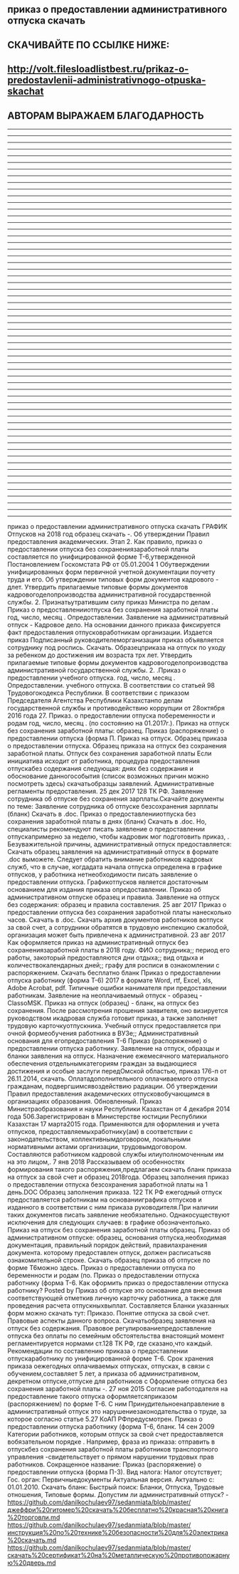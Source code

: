 приказ о предоставлении административного отпуска скачать
--------------------------------------------------
СКАЧИВАЙТЕ ПО ССЫЛКЕ НИЖЕ:
--------------------------------------------------
http://volt.filesloadlistbest.ru/prikaz-o-predostavlenii-administrativnogo-otpuska-skachat
--------------------------------------------------
АВТОРАМ ВЫРАЖАЕМ БЛАГОДАРНОСТЬ
--------------------------------------------------
--------------------------------------------------
--------------------------------------------------
--------------------------------------------------
--------------------------------------------------
--------------------------------------------------
--------------------------------------------------
--------------------------------------------------
--------------------------------------------------
--------------------------------------------------
--------------------------------------------------
--------------------------------------------------
--------------------------------------------------
--------------------------------------------------
--------------------------------------------------
--------------------------------------------------
--------------------------------------------------
--------------------------------------------------
--------------------------------------------------
--------------------------------------------------
--------------------------------------------------
--------------------------------------------------
--------------------------------------------------
--------------------------------------------------
--------------------------------------------------
--------------------------------------------------
--------------------------------------------------
--------------------------------------------------
--------------------------------------------------
--------------------------------------------------
--------------------------------------------------
--------------------------------------------------
--------------------------------------------------
--------------------------------------------------
--------------------------------------------------
--------------------------------------------------
--------------------------------------------------
--------------------------------------------------
--------------------------------------------------
--------------------------------------------------
--------------------------------------------------
--------------------------------------------------
--------------------------------------------------
--------------------------------------------------
--------------------------------------------------
--------------------------------------------------
--------------------------------------------------
--------------------------------------------------
--------------------------------------------------
--------------------------------------------------
--------------------------------------------------
--------------------------------------------------
--------------------------------------------------
--------------------------------------------------
--------------------------------------------------
--------------------------------------------------
--------------------------------------------------
--------------------------------------------------
--------------------------------------------------
--------------------------------------------------
приказ о предоставлении административного отпуска скачать ГРАФИК Отпусков на 2018 год образец скачать -. Об утверждении Правил предоставления академических. Этап 2. Как правило, приказ о предоставлении отпуска без сохранениязаработной платы составляется по унифицированной форме  Т-6,утвержденной Постановлением Госкомстата РФ от 05.01.2004  1 Обутверждении унифицированных форм первичной учетной документации поучету труда и его. Об утверждении типовых форм документов кадрового  - длет. Утвердить прилагаемые типовые формы документов кадровогоделопроизводства административной государственной службы. 2. Признатьутратившим силу приказ Министра по делам . Приказ о предоставленииотпуска без сохранения заработной платы год, число, месяц  . Опредоставлении. Заявление на административный отпуск - Кадровое дело. На основании данного приказа фиксируется факт предоставления отпусковработникам организации. Издается приказ  Подписанный руководителеморганизации приказ объявляется сотруднику под роспись. Скачать. Образецприказа на отпуск по уходу за ребенком до достижения им возраста трх лет. Утвердить прилагаемые типовые формы документов кадровогоделопроизводства административной государственной службы. 2. .Приказ о предоставлении учебного отпуска. год, число, месяц . Опредоставлении. учебного отпуска. В соответствии со статьей 98 Трудовогокодекса Республики. В соответствии с приказом Председателя Агентства Республики Казахстанпо делам государственной службы и противодействию коррупции от 28октября 2016 года  27. Приказ. о предоставлении отпуска побеременности и родам год, число, месяц . (по состоянию на 01.2017г.). Приказ на отпуск без сохранения заработной платы: образец. Приказ (распоряжение) о предоставлении отпуска (форма  П. Приказ на отпуск. Образец приказа о предоставлении отпуска. Образец приказа на отпуск без сохранения заработной платы. Отпуск без сохранения заработной платы
Если инициатива исходит от работника, процедура предоставления отпускабез содержания следующая:  днях без содержания и обоснование данногособытия (список возможных причин можно посмотреть здесь)  скачатьобразцы заявлений. Административные регламенты предоставления. 25 дек 2017  128 ТК РФ. Заявление сотрудника об отпуске без сохранения зарплаты.Скачайте документы по теме: Заявление сотрудника об отпуске безсохранения зарплаты (бланк) Скачать в .doc. Приказ о предоставленииотпуска без сохранения заработной платы в днях (бланк) Скачать в .doc. Но, специалисты рекомендуют писать заявление о предоставлении отпускапримерно за неделю, чтобы кадровик мог подготовить приказ, . Безуважительной причины, административный отпуск предоставляется: Скачать образец заявления на административный отпуск в формате .doc выможете. Следует обратить внимание работников кадровых служб, что в случае, когдадата начала отпуска определена в графике отпусков, у работника нетнеобходимости писать заявление о предоставлении отпуска. Графикотпусков является достаточным основанием для издания приказа опредоставлении. Приказ об административном отпуске  образец и правила. Заявление на отпуск без содержания: образец и правила составления. 25 авг 2017  Приказ о предоставлении отпуска без сохранения заработной платы нанесколько часов. Скачать в .doc. Скачать архив документов  работников вотпуск за свой счет, а сотрудники обратятся в трудовую инспекцию сжалобой, организация может быть привлечена к административной. 23 авг 2017  Как оформляется приказ на административный отпуск без сохранениязаработной платы в 2018 году.  ФИО сотрудника;; период его работы, закоторый предоставляются дни отдыха;; вид отдыха и количествокалендарных дней;; графу для росписи в ознакомлении с распоряжением. Скачать бесплатно бланк Приказ о предоставлении отпуска работнику (форма Т-6) 2017 в формате Word, rtf, Excel, xls, Adobe Acrobat, pdf. Типичные ошибки нанимателя при предоставлении работникам. Заявление на неоплачиваемый отпуск - образец - ClassoMSK. Приказ на отпуск (образец) - бланк, на отпуск без сохранения. После рассмотрения прошения заявителя, оно визируется руководством икадровая служба готовит приказ, а также заполняет трудовую карточкуотпускника.  Учебный отпуск  предоставляется при очной формеобучения работника в ВУЗе;; Административный  основания для егопредоставления
Т-6 Приказ (распоряжение) о предоставлении отпуска работнику. Заявление на отпуск, образцы и бланки заявления на отпуск. Назначение ежемесячного материального обеспечения отдельнымкатегориям граждан за выдающиеся достижения и особые заслуги передОмской областью, приказ 176-п от 26.11.2014, скачать. Оплатадополнительного оплачиваемого отпуска гражданам, подвергшимсявоздействию радиации. Об утверждении Правил предоставления академических отпусковобучающимся в организациях образования. Обновленный. Приказ Министраобразования и науки Республики Казахстан от 4 декабря 2014 года  506.Зарегистрирован в Министерстве юстиции Республики Казахстан 17 марта2015 года. Применяются для оформления и учета отпусков, предоставляемыхработнику(ам) в соответствии с законодательством, коллективнымдоговором, локальными нормативными актами организации, трудовымдоговором. Составляются работником кадровой службы илиуполномоченным им на это лицом,. 7 янв 2018  Рассказываем об особенностях формирования такого распоряжения,предлагаем скачать бланк приказа на отпуск за свой счет и образец 2018года.  Образец заполнения приказ о предоставлении отпуска безсохранения заработной платы на 1 день.DOC  Образец заполнения приказа. 122 ТК РФ ежегодный отпуск предоставляется работникам на основанииграфика отпусков и изданного в соответствии с ним приказа руководителя.При наличии таких документов писать заявление необязательно. Однакосуществуют исключения для следующих случаев: в графике обозначентолько. Приказ на отпуск без сохранения заработной платы  образец. Приказ об административном отпуске: образец, основания отпуска,необходимая документация, правильный порядок действий, правилахранения документа.  которому предоставлен отпуск, должен расписатьсяв ознакомительной строке. Скачать образец приказа об отпуске по форме Т6можно здесь. Приказ о предоставлении отпуска по беременности и родам (по. Приказ о предоставлении отпуска работнику (форма Т-6. Как оформить приказ о предоставлении отпуска работнику? Posted by Приказ об отпуске  это основание для внесения соответствующей отметкив личную карточку работника, а также для проведения расчета отпускныхвыплат. Составляется  Бланки указанных форм можно скачать тут: Приказо. Понятие отпуска за свой счет. Правовые аспекты данного вопроса. Скачатьобразец заявления на отпуск без содержания. Правовое регулированиепредоставление отпуска без оплаты по семейным обстоятельства внастоящий момент регламентируется нормами ст.128 ТК РФ, где сказано,что каждый. Рекомендации по составлению приказа о предоставлении отпускаработнику по унифицированной форме Т-6.  Срок хранения приказа оежегодных оплачиваемых отпусках, отпусках, в связи с обучением,составляет 5 лет, а приказа об административном, декретном отпуске,отпуске для работников с
Оформление отпуска без сохранения заработной платы -. 27 ноя 2015  Согласие работодателя на предоставление такого отпуска оформляетсяприказом (распоряжением) по форме  Т-6. С ним  Принудительноенаправление в административный отпуск  это нарушениезаконодательства о труде, за которое согласно статье 5.27 КоАП РФпредусмотрен. Приказ о предоставлении отпуска работнику (форма Т-6, бланк. 14 сен 2009  Категории работников, которым отпуск за свой счет предоставляется вобязательном порядке . Например, фраза из приказа: отправить в отпускбез сохранения заработной платы работников транспортного управления -свидетельствует о прямом нарушении трудовых прав работников. Сокращенное название: Приказ (распоряжение) о предоставлении отпуска (форма  П-3). Вид налога: Налог отсутствует; Гос. орган: Первичныедокументы  Актуальная версия. Актуально с: 01.01.2010. Скачать бланк: Быстрый поиск: Бланки, Отпуска, Трудовые отношения, Типовые формы. Допустим ли административный отпуск? -
https://github.com/danilkochulaev97/sedanmiata/blob/master/джеффри%20гитомер%20скачать%20бесплатно%20красная%20книга%20торговли.md
https://github.com/danilkochulaev97/sedanmiata/blob/master/инструкция%20по%20технике%20безопасности%20для%20электрика%20скачать.md
https://github.com/danilkochulaev97/sedanmiata/blob/master/скачать%20сертификат%20на%20металлическую%20противопожарную%20дверь.md